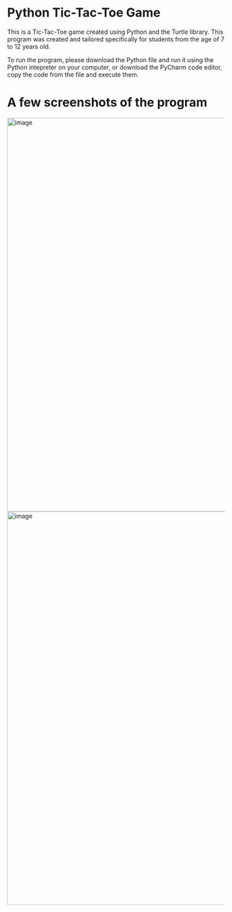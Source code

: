 # Python Tic-Tac-Toe Game 

This is a Tic-Tac-Toe game created using Python and the Turtle library. This program was created and tailored specifically for students from the age of 7 to 12 years old.

To run the program, please download the Python file and run it using the Python intepreter on your computer, or download the PyCharm code editor, copy the code from the file and execute them.

# A few screenshots of the program

<img width="912" alt="image" src="https://github.com/k13nNg/python-tic-tac-toe/assets/75595156/61e231e8-1aa1-4b43-a0ef-576ad03d8ed2">

<img width="912" alt="image" src="https://github.com/k13nNg/python-tic-tac-toe/assets/75595156/a6e8047d-a807-4251-9d5a-ab485531f51e">


